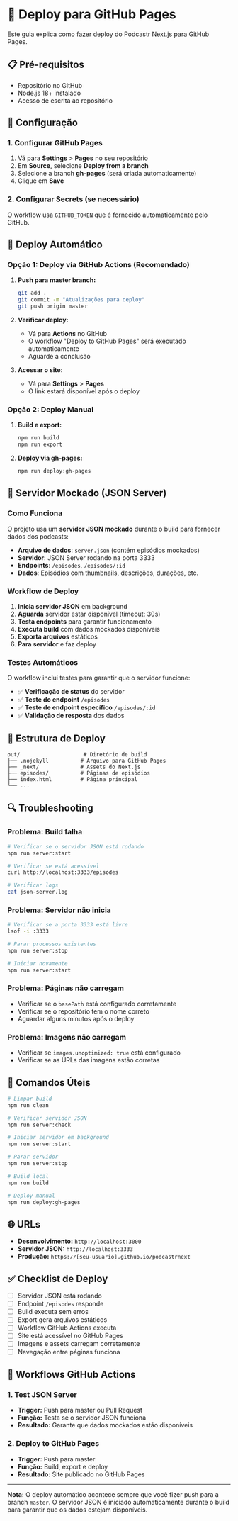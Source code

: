 # 🚀 Deploy para GitHub Pages

Este guia explica como fazer deploy do Podcastr Next.js para GitHub Pages.

## 📋 Pré-requisitos

- Repositório no GitHub
- Node.js 18+ instalado
- Acesso de escrita ao repositório

## 🔧 Configuração

### 1. Configurar GitHub Pages

1. Vá para **Settings** > **Pages** no seu repositório
2. Em **Source**, selecione **Deploy from a branch**
3. Selecione a branch **gh-pages** (será criada automaticamente)
4. Clique em **Save**

### 2. Configurar Secrets (se necessário)

O workflow usa `GITHUB_TOKEN` que é fornecido automaticamente pelo GitHub.

## 🚀 Deploy Automático

### Opção 1: Deploy via GitHub Actions (Recomendado)

1. **Push para master branch:**
   ```bash
   git add .
   git commit -m "Atualizações para deploy"
   git push origin master
   ```

2. **Verificar deploy:**
   - Vá para **Actions** no GitHub
   - O workflow "Deploy to GitHub Pages" será executado automaticamente
   - Aguarde a conclusão

3. **Acessar o site:**
   - Vá para **Settings** > **Pages**
   - O link estará disponível após o deploy

### Opção 2: Deploy Manual

1. **Build e export:**
   ```bash
   npm run build
   npm run export
   ```

2. **Deploy via gh-pages:**
   ```bash
   npm run deploy:gh-pages
   ```

## 📡 Servidor Mockado (JSON Server)

### Como Funciona

O projeto usa um **servidor JSON mockado** durante o build para fornecer dados dos podcasts:

- **Arquivo de dados**: `server.json` (contém episódios mockados)
- **Servidor**: JSON Server rodando na porta 3333
- **Endpoints**: `/episodes`, `/episodes/:id`
- **Dados**: Episódios com thumbnails, descrições, durações, etc.

### Workflow de Deploy

1. **Inicia servidor JSON** em background
2. **Aguarda** servidor estar disponível (timeout: 30s)
3. **Testa endpoints** para garantir funcionamento
4. **Executa build** com dados mockados disponíveis
5. **Exporta arquivos** estáticos
6. **Para servidor** e faz deploy

### Testes Automáticos

O workflow inclui testes para garantir que o servidor funcione:

- ✅ **Verificação de status** do servidor
- ✅ **Teste do endpoint** `/episodes`
- ✅ **Teste de endpoint específico** `/episodes/:id`
- ✅ **Validação de resposta** dos dados

## 📁 Estrutura de Deploy

```
out/                    # Diretório de build
├── .nojekyll          # Arquivo para GitHub Pages
├── _next/             # Assets do Next.js
├── episodes/          # Páginas de episódios
├── index.html         # Página principal
└── ...
```

## 🔍 Troubleshooting

### Problema: Build falha
```bash
# Verificar se o servidor JSON está rodando
npm run server:start

# Verificar se está acessível
curl http://localhost:3333/episodes

# Verificar logs
cat json-server.log
```

### Problema: Servidor não inicia
```bash
# Verificar se a porta 3333 está livre
lsof -i :3333

# Parar processos existentes
npm run server:stop

# Iniciar novamente
npm run server:start
```

### Problema: Páginas não carregam
- Verificar se o `basePath` está configurado corretamente
- Verificar se o repositório tem o nome correto
- Aguardar alguns minutos após o deploy

### Problema: Imagens não carregam
- Verificar se `images.unoptimized: true` está configurado
- Verificar se as URLs das imagens estão corretas

## 📝 Comandos Úteis

```bash
# Limpar build
npm run clean

# Verificar servidor JSON
npm run server:check

# Iniciar servidor em background
npm run server:start

# Parar servidor
npm run server:stop

# Build local
npm run build

# Deploy manual
npm run deploy:gh-pages
```

## 🌐 URLs

- **Desenvolvimento:** `http://localhost:3000`
- **Servidor JSON:** `http://localhost:3333`
- **Produção:** `https://[seu-usuario].github.io/podcastrnext`

## ✅ Checklist de Deploy

- [ ] Servidor JSON está rodando
- [ ] Endpoint `/episodes` responde
- [ ] Build executa sem erros
- [ ] Export gera arquivos estáticos
- [ ] Workflow GitHub Actions executa
- [ ] Site está acessível no GitHub Pages
- [ ] Imagens e assets carregam corretamente
- [ ] Navegação entre páginas funciona

## 🔄 Workflows GitHub Actions

### 1. Test JSON Server
- **Trigger:** Push para master ou Pull Request
- **Função:** Testa se o servidor JSON funciona
- **Resultado:** Garante que dados mockados estão disponíveis

### 2. Deploy to GitHub Pages
- **Trigger:** Push para master
- **Função:** Build, export e deploy
- **Resultado:** Site publicado no GitHub Pages

---

**Nota:** O deploy automático acontece sempre que você fizer push para a branch `master`. O servidor JSON é iniciado automaticamente durante o build para garantir que os dados estejam disponíveis.
